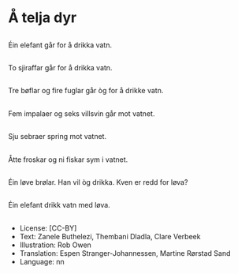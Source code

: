 # Å telja dyr

##
Éin elefant går for å drikka vatn.

##
To sjiraffar går for å drikka vatn.

##
Tre bøflar og fire fuglar går òg for å drikke vatn.

##
Fem impalaer og seks villsvin går mot vatnet.

##
Sju sebraer spring mot vatnet.

##
Åtte froskar og ni fiskar sym i vatnet.

##
Éin løve brølar. Han vil òg drikka. Kven er redd for løva?

##
Éin elefant drikk vatn med løva.

##
* License: [CC-BY]
* Text: Zanele Buthelezi, Thembani Dladla, Clare Verbeek
* Illustration: Rob Owen
* Translation: Espen Stranger-Johannessen, Martine Rørstad Sand
* Language: nn
